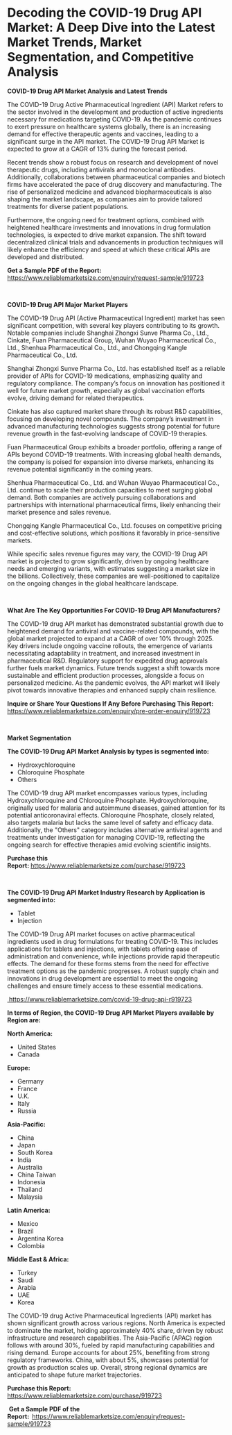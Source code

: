 <p><h1>Decoding the COVID-19 Drug API Market: A Deep Dive into the Latest Market Trends, Market Segmentation, and Competitive Analysis</h1></p><p><strong>COVID-19 Drug API Market Analysis and Latest Trends</strong></p>
<p><p>The COVID-19 Drug Active Pharmaceutical Ingredient (API) Market refers to the sector involved in the development and production of active ingredients necessary for medications targeting COVID-19. As the pandemic continues to exert pressure on healthcare systems globally, there is an increasing demand for effective therapeutic agents and vaccines, leading to a significant surge in the API market. The COVID-19 Drug API Market is expected to grow at a CAGR of 13% during the forecast period.</p><p>Recent trends show a robust focus on research and development of novel therapeutic drugs, including antivirals and monoclonal antibodies. Additionally, collaborations between pharmaceutical companies and biotech firms have accelerated the pace of drug discovery and manufacturing. The rise of personalized medicine and advanced biopharmaceuticals is also shaping the market landscape, as companies aim to provide tailored treatments for diverse patient populations.</p><p>Furthermore, the ongoing need for treatment options, combined with heightened healthcare investments and innovations in drug formulation technologies, is expected to drive market expansion. The shift toward decentralized clinical trials and advancements in production techniques will likely enhance the efficiency and speed at which these critical APIs are developed and distributed.</p></p>
<p><strong>Get a Sample PDF of the Report:&nbsp;</strong> <a href="https://www.reliablemarketsize.com/enquiry/request-sample/919723?utm_campaign=3551&utm_medium=2&utm_source=Github&utm_content=ia&utm_term=19042025&utm_id=covid-19-drug-api">https://www.reliablemarketsize.com/enquiry/request-sample/919723</a></p>
<p>&nbsp;</p>
<p><strong>COVID-19 Drug API Major Market Players</strong></p>
<p><p>The COVID-19 Drug API (Active Pharmaceutical Ingredient) market has seen significant competition, with several key players contributing to its growth. Notable companies include Shanghai Zhongxi Sunve Pharma Co., Ltd., Cinkate, Fuan Pharmaceutical Group, Wuhan Wuyao Pharmaceutical Co., Ltd., Shenhua Pharmaceutical Co., Ltd., and Chongqing Kangle Pharmaceutical Co., Ltd.</p><p>Shanghai Zhongxi Sunve Pharma Co., Ltd. has established itself as a reliable provider of APIs for COVID-19 medications, emphasizing quality and regulatory compliance. The company’s focus on innovation has positioned it well for future market growth, especially as global vaccination efforts evolve, driving demand for related therapeutics.</p><p>Cinkate has also captured market share through its robust R&D capabilities, focusing on developing novel compounds. The company’s investment in advanced manufacturing technologies suggests strong potential for future revenue growth in the fast-evolving landscape of COVID-19 therapies.</p><p>Fuan Pharmaceutical Group exhibits a broader portfolio, offering a range of APIs beyond COVID-19 treatments. With increasing global health demands, the company is poised for expansion into diverse markets, enhancing its revenue potential significantly in the coming years.</p><p>Shenhua Pharmaceutical Co., Ltd. and Wuhan Wuyao Pharmaceutical Co., Ltd. continue to scale their production capacities to meet surging global demand. Both companies are actively pursuing collaborations and partnerships with international pharmaceutical firms, likely enhancing their market presence and sales revenue.</p><p>Chongqing Kangle Pharmaceutical Co., Ltd. focuses on competitive pricing and cost-effective solutions, which positions it favorably in price-sensitive markets.</p><p>While specific sales revenue figures may vary, the COVID-19 Drug API market is projected to grow significantly, driven by ongoing healthcare needs and emerging variants, with estimates suggesting a market size in the billions. Collectively, these companies are well-positioned to capitalize on the ongoing changes in the global healthcare landscape.</p></p>
<p>&nbsp;</p>
<p><strong>What Are The Key Opportunities For COVID-19 Drug API Manufacturers?</strong></p>
<p><p>The COVID-19 drug API market has demonstrated substantial growth due to heightened demand for antiviral and vaccine-related compounds, with the global market projected to expand at a CAGR of over 10% through 2025. Key drivers include ongoing vaccine rollouts, the emergence of variants necessitating adaptability in treatment, and increased investment in pharmaceutical R&D. Regulatory support for expedited drug approvals further fuels market dynamics. Future trends suggest a shift towards more sustainable and efficient production processes, alongside a focus on personalized medicine. As the pandemic evolves, the API market will likely pivot towards innovative therapies and enhanced supply chain resilience.</p></p>
<p><strong>Inquire or Share Your Questions If Any Before Purchasing This Report:</strong> <a href="https://www.reliablemarketsize.com/enquiry/pre-order-enquiry/919723?utm_campaign=3551&utm_medium=2&utm_source=Github&utm_content=ia&utm_term=19042025&utm_id=covid-19-drug-api">https://www.reliablemarketsize.com/enquiry/pre-order-enquiry/919723</a></p>
<p>&nbsp;</p>
<p><strong>Market Segmentation</strong></p>
<p><strong>The COVID-19 Drug API Market Analysis by types is segmented into:</strong></p>
<p><ul><li>Hydroxychloroquine</li><li>Chloroquine Phosphate</li><li>Others</li></ul></p>
<p><p>The COVID-19 drug API market encompasses various types, including Hydroxychloroquine and Chloroquine Phosphate. Hydroxychloroquine, originally used for malaria and autoimmune diseases, gained attention for its potential anticoronaviral effects. Chloroquine Phosphate, closely related, also targets malaria but lacks the same level of safety and efficacy data. Additionally, the "Others" category includes alternative antiviral agents and treatments under investigation for managing COVID-19, reflecting the ongoing search for effective therapies amid evolving scientific insights.</p></p>
<p><strong>Purchase this Report:&nbsp;</strong><a href="https://www.reliablemarketsize.com/purchase/919723?utm_campaign=3551&utm_medium=2&utm_source=Github&utm_content=ia&utm_term=19042025&utm_id=covid-19-drug-api">https://www.reliablemarketsize.com/purchase/919723</a></p>
<p>&nbsp;</p>
<p><strong>The COVID-19 Drug API Market Industry Research by Application is segmented into:</strong></p>
<p><ul><li>Tablet</li><li>Injection</li></ul></p>
<p><p>The COVID-19 Drug API market focuses on active pharmaceutical ingredients used in drug formulations for treating COVID-19. This includes applications for tablets and injections, with tablets offering ease of administration and convenience, while injections provide rapid therapeutic effects. The demand for these forms stems from the need for effective treatment options as the pandemic progresses. A robust supply chain and innovations in drug development are essential to meet the ongoing challenges and ensure timely access to these essential medications.</p></p>
<p><a href="https://www.reliablemarketsize.com/covid-19-drug-api-r919723?utm_campaign=3551&utm_medium=2&utm_source=Github&utm_content=ia&utm_term=19042025&utm_id=covid-19-drug-api">&nbsp;https://www.reliablemarketsize.com/covid-19-drug-api-r919723</a></p>
<p><strong>In terms of Region, the COVID-19 Drug API Market Players available by Region are:</strong></p>
<p>
    <p> <strong> North America: </strong>
        <ul>
            <li>United States</li>
            <li>Canada</li>
        </ul>
        </p> 
    <p> <strong> Europe: </strong>
        <ul>
            <li>Germany</li>
            <li>France</li>
            <li>U.K.</li>
            <li>Italy</li>
            <li>Russia</li>
        </ul>
        </p> 
    <p> <strong> Asia-Pacific: </strong>
        <ul>
            <li>China</li>
            <li>Japan</li>
            <li>South Korea</li>
            <li>India</li>
            <li>Australia</li>
            <li>China Taiwan</li>
            <li>Indonesia</li>
            <li>Thailand</li>
            <li>Malaysia</li>
        </ul>
        </p> 
    <p> <strong> Latin America: </strong>
        <ul>
            <li>Mexico</li>
            <li>Brazil</li>
            <li>Argentina Korea</li>
            <li>Colombia</li>
        </ul>
        </p> 
    <p> <strong> Middle East & Africa: </strong>
        <ul>
            <li>Turkey</li>
            <li>Saudi</li>
            <li>Arabia</li>
            <li>UAE</li>
            <li>Korea</li>
        </ul>
    </p>
    </p>
<p><p>The COVID-19 drug Active Pharmaceutical Ingredients (API) market has shown significant growth across various regions. North America is expected to dominate the market, holding approximately 40% share, driven by robust infrastructure and research capabilities. The Asia-Pacific (APAC) region follows with around 30%, fueled by rapid manufacturing capabilities and rising demand. Europe accounts for about 25%, benefiting from strong regulatory frameworks. China, with about 5%, showcases potential for growth as production scales up. Overall, strong regional dynamics are anticipated to shape future market trajectories.</p></p>
<p><strong>Purchase this Report: </strong><a href="https://www.reliablemarketsize.com/purchase/919723?utm_campaign=3551&utm_medium=2&utm_source=Github&utm_content=ia&utm_term=19042025&utm_id=covid-19-drug-api">https://www.reliablemarketsize.com/purchase/919723</a></p>
<p>&nbsp;<strong>Get a Sample PDF of the Report:&nbsp;&nbsp;</strong><a href="https://www.reliablemarketsize.com/enquiry/request-sample/919723?utm_campaign=3551&utm_medium=2&utm_source=Github&utm_content=ia&utm_term=19042025&utm_id=covid-19-drug-api">https://www.reliablemarketsize.com/enquiry/request-sample/919723</a></p>
<p><strong></strong></p>
<p><p></p><p></p><p></p></p>